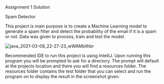 Assignment 1 Solution

Spam Detector

This project is main purpose is to create a Machine Learning model to generate a spam filter and detect the probability of the email if it is a spam or not.
Data was given to process, train and test the model.

![java_2021-03-08_22-27-23_wWAMbllhbr](https://user-images.githubusercontent.com/37226310/110415494-fd02ce00-805f-11eb-9076-ea1b75fe3e5c.png)

Recommended IDE to run this project is using IntelliJ.
Upon running this program you will be prompted to ask for a directory. 
The prompt will default at the projects location and there you will find a resources folder.
The resources folder contains the test folder that you can select and run the program on to display the result in the screenshot given.



